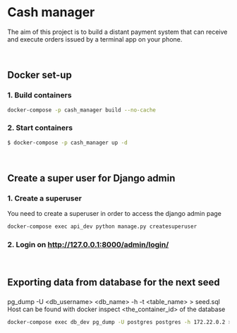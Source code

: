 # Cash manager

The aim of this project is to build a distant payment system that can receive and execute orders issued by
a terminal app on your phone.
<p>&nbsp;</p>

## <strong>Docker set-up</strong>
### 1. Build containers
```bash
docker-compose -p cash_manager build --no-cache
```
### 2. Start containers
```bash
$ docker-compose -p cash_manager up -d
```
<p>&nbsp;</p>

## <strong>Create a super user for Django admin</strong>
### 1. Create a superuser
You need to create a superuser in order to access the django admin page
```bash
docker-compose exec api_dev python manage.py createsuperuser
```
### 2. Login on http://127.0.0.1:8000/admin/login/
<p>&nbsp;</p>

## <strong>Exporting data from database for the next seed</strong>
### 
pg_dump -U <db_username> <db_name> -h <host> -t <table_name> > seed.sql
Host can be found with docker inspect <the_container_id> of the database
```bash
docker-compose exec db_dev pg_dump -U postgres postgres -h 172.22.0.2 > seed.sql
```

